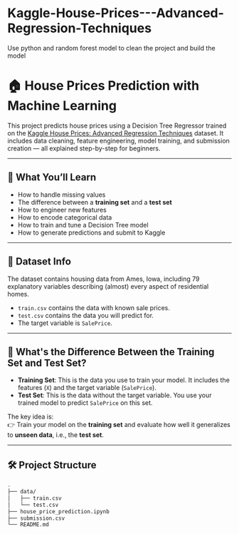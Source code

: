 # Kaggle-House-Prices---Advanced-Regression-Techniques
Use python and random forest model to clean the project and build the model
# 🏠 House Prices Prediction with Machine Learning

This project predicts house prices using a Decision Tree Regressor trained on the [Kaggle House Prices: Advanced Regression Techniques](https://www.kaggle.com/competitions/house-prices-advanced-regression-techniques) dataset. It includes data cleaning, feature engineering, model training, and submission creation — all explained step-by-step for beginners.

---

## 📌 What You’ll Learn

- How to handle missing values
- The difference between a **training set** and a **test set**
- How to engineer new features
- How to encode categorical data
- How to train and tune a Decision Tree model
- How to generate predictions and submit to Kaggle

---

## 📁 Dataset Info

The dataset contains housing data from Ames, Iowa, including 79 explanatory variables describing (almost) every aspect of residential homes.

- `train.csv` contains the data with known sale prices.
- `test.csv` contains the data you will predict for.
- The target variable is `SalePrice`.

---

## 🧠 What's the Difference Between the Training Set and Test Set?

- **Training Set**: This is the data you use to train your model. It includes the features (`X`) and the target variable (`SalePrice`).
- **Test Set**: This is the data without the target variable. You use your trained model to predict `SalePrice` on this set.

The key idea is:  
👉 Train your model on the **training set** and evaluate how well it generalizes to **unseen data**, i.e., the **test set**.

---

## 🛠️ Project Structure

```bash
.
├── data/
│   ├── train.csv
│   └── test.csv
├── house_price_prediction.ipynb
├── submission.csv
└── README.md

